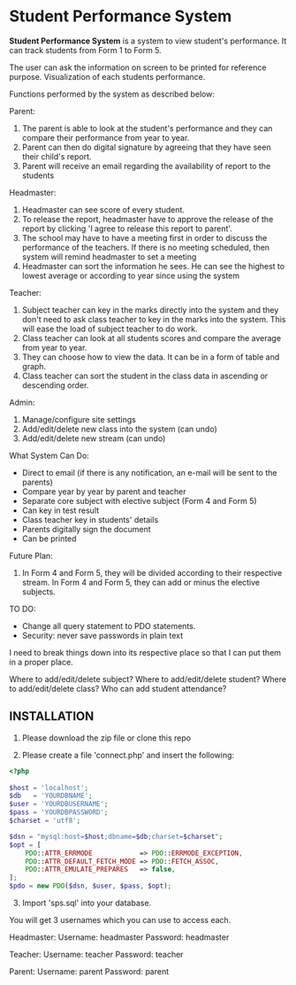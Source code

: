 # Student Performance System

**Student Performance System** is a system to view student's performance. It can track students from Form 1 to Form 5.

The user can ask the information on screen to be printed for reference purpose. Visualization of each students performance.

Functions performed by the system as described below:

Parent:

1. The parent is able to look at the student's performance and they can compare their performance from year to year.
2. Parent can then do digital signature by agreeing that they have seen their child's report.
3. Parent will receive an email regarding the availability of report to the students

Headmaster:

1. Headmaster can see score of every student.
2. To release the report, headmaster have to approve the release of the report by clicking 'I agree to release this report to parent'.
3. The school may have to have a meeting first in order to discuss the performance of the teachers. If there is no meeting scheduled, then system will remind headmaster to set a meeting
5. Headmaster can sort the information he sees. He can see the highest to lowest average or according to year since using the system

Teacher:

1. Subject teacher can key in the marks directly into the system and they don't need to ask class teacher to key in the marks into the system. This will ease the load of subject teacher to do work.
2. Class teacher can look at all students scores and compare the average from year to year.
3. They can choose how to view the data. It can be in a form of table and graph.
4. Class teacher can sort the student in the class data in ascending or descending order.

Admin:

1. Manage/configure site settings
2. Add/edit/delete new class into the system (can undo)
3. Add/edit/delete new stream (can undo)

What System Can Do:

- Direct to email (if there is any notification, an e-mail will be sent to the parents)
- Compare year by year by parent and teacher
- Separate core subject with elective subject (Form 4 and Form 5)
- Can key in test result
- Class teacher key in students' details
- Parents digitally sign the document
- Can be printed


Future Plan:

1. In Form 4 and Form 5, they will be divided according to their respective stream. In Form 4 and Form 5, they can add or minus the elective subjects.

TO DO:
- Change all query statement to PDO statements.
- Security: never save passwords in plain text


I need to break things down into its respective place so that I can put them in a proper place. 

Where to add/edit/delete subject?
Where to add/edit/delete student?
Where to add/edit/delete class?
Who can add student attendance?

## INSTALLATION

1. Please download the zip file or clone this repo

2. Please create a file 'connect.php' and insert the following:

```php
<?php
    
$host = 'localhost';
$db   = 'YOURDBNAME';
$user = 'YOURDBUSERNAME';
$pass = 'YOURDBPASSWORD';
$charset = 'utf8';

$dsn = "mysql:host=$host;dbname=$db;charset=$charset";
$opt = [
    PDO::ATTR_ERRMODE            => PDO::ERRMODE_EXCEPTION,
    PDO::ATTR_DEFAULT_FETCH_MODE => PDO::FETCH_ASSOC,
    PDO::ATTR_EMULATE_PREPARES   => false,
];
$pdo = new PDO($dsn, $user, $pass, $opt);
```

3. Import 'sps.sql' into your database.

You will get 3 usernames which you can use to access each.

Headmaster:
Username: headmaster
Password: headmaster

Teacher:
Username: teacher
Password: teacher

Parent:
Username: parent
Password: parent